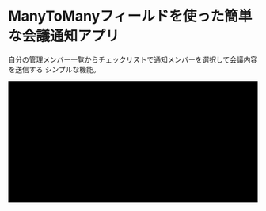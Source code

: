 # ManyToManyフィールドを使った簡単な会議通知アプリ


自分の管理メンバー一覧からチェックリストで通知メンバーを選択して会議内容を送信する
シンプルな機能。

![demo](https://github.com/sinjorjob/django-many-to-many-forms/blob/master/images/django_meeting.gif)
